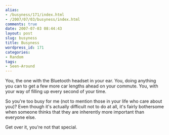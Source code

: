 ```yaml
---
alias:
- /busyness/171/index.html
- /2007/07/03/busyness/index.html
comments: true
date: 2007-07-03 08:44:43
layout: post
slug: busyness
title: Busyness
wordpress_id: 171
categories:
- Random
tags:
- Seen-Around
---
```


You, the one with the Bluetooth headset in your ear.  You, doing anything you can to get a few more car lengths ahead on your commute.  You, with your way of filling up every second of your time.

So you're too busy for me (not to mention those in your life who care about you)?  Even though it's actually difficult not to do at all, it's fairly bothersome when someone thinks that they are inherently more important than everyone else.  

Get over it, you're not that special.
